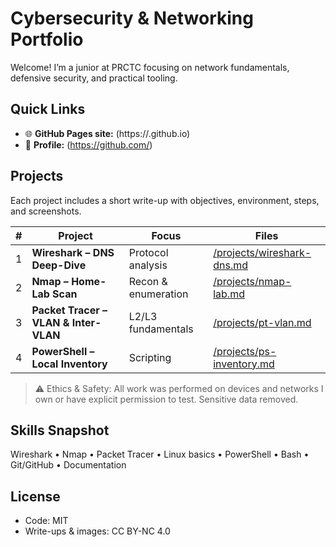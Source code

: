 # Cybersecurity & Networking Portfolio

Welcome! I’m a junior at PRCTC focusing on network fundamentals, defensive security, and practical tooling.

## Quick Links
- 🌐 **GitHub Pages site:** (https://<CalebDorrance>.github.io)
- 👤 **Profile:** (https://github.com/<CalebDorrance>)

## Projects
Each project includes a short write-up with objectives, environment, steps, and screenshots.

| # | Project | Focus | Files |
|---|--------|-------|------|
| 1 | **Wireshark – DNS Deep-Dive** | Protocol analysis | [/projects/wireshark-dns.md](./projects/wireshark-dns.md) |
| 2 | **Nmap – Home-Lab Scan** | Recon & enumeration | [/projects/nmap-lab.md](./projects/nmap-lab.md) |
| 3 | **Packet Tracer – VLAN & Inter-VLAN** | L2/L3 fundamentals | [/projects/pt-vlan.md](./projects/pt-vlan.md) |
| 4 | **PowerShell – Local Inventory** | Scripting | [/projects/ps-inventory.md](./projects/ps-inventory.md) |

> ⚠️ Ethics & Safety: All work was performed on devices and networks I own or have explicit permission to test. Sensitive data removed.

## Skills Snapshot
Wireshark • Nmap • Packet Tracer • Linux basics • PowerShell • Bash • Git/GitHub • Documentation

## License
- Code: MIT
- Write-ups & images: CC BY-NC 4.0
